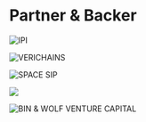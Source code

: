 # Partner & Backer

![IPI](../.gitbook/assets/IPI\_gang\_mini\_usage\_\_1024-1.png)

![VERICHAINS](../.gitbook/assets/verichain.png)

![SPACE SIP](../.gitbook/assets/sip.png)

![](../.gitbook/assets/logo.png)

![BIN & WOLF VENTURE CAPITAL](../.gitbook/assets/Picture15.png)
